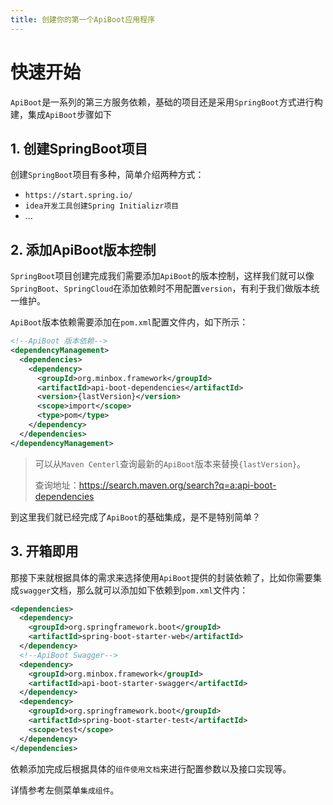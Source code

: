 ```yaml
---
title: 创建你的第一个ApiBoot应用程序
---
```

# 快速开始

`ApiBoot`是一系列的第三方服务依赖，基础的项目还是采用`SpringBoot`方式进行构建，集成`ApiBoot`步骤如下

## 1. 创建SpringBoot项目

创建`SpringBoot`项目有多种，简单介绍两种方式：

- `https://start.spring.io/`
- `idea开发工具创建Spring Initializr项目`
- ...

## 2. 添加ApiBoot版本控制

`SpringBoot`项目创建完成我们需要添加`ApiBoot`的版本控制，这样我们就可以像`SpringBoot`、`SpringCloud`在添加依赖时不用配置`version`，有利于我们做版本统一维护。

`ApiBoot`版本依赖需要添加在`pom.xml`配置文件内，如下所示：

```xml
<!--ApiBoot 版本依赖-->
<dependencyManagement>
  <dependencies>
    <dependency>
      <groupId>org.minbox.framework</groupId>
      <artifactId>api-boot-dependencies</artifactId>
      <version>{lastVersion}</version>
      <scope>import</scope>
      <type>pom</type>
    </dependency>
  </dependencies>
</dependencyManagement>
```

> 可以从`Maven Centerl`查询最新的`ApiBoot`版本来替换`{lastVersion}`。
>
> 查询地址：https://search.maven.org/search?q=a:api-boot-dependencies

到这里我们就已经完成了`ApiBoot`的基础集成，是不是特别简单？

## 3. 开箱即用

那接下来就根据具体的需求来选择使用`ApiBoot`提供的封装依赖了，比如你需要集成`swagger`文档，那么就可以添加如下依赖到`pom.xml`文件内：

```xml
<dependencies>
  <dependency>
    <groupId>org.springframework.boot</groupId>
    <artifactId>spring-boot-starter-web</artifactId>
  </dependency>
  <!--ApiBoot Swagger-->
  <dependency>
    <groupId>org.minbox.framework</groupId>
    <artifactId>api-boot-starter-swagger</artifactId>
  </dependency>
  <dependency>
    <groupId>org.springframework.boot</groupId>
    <artifactId>spring-boot-starter-test</artifactId>
    <scope>test</scope>
  </dependency>
</dependencies>
```

依赖添加完成后根据具体的`组件使用文档`来进行配置参数以及接口实现等。

详情参考左侧菜单`集成组件`。